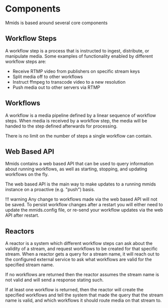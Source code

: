 # Components

Mmids is based around several core components

## Workflow Steps

A workflow step is a process that is instructed to ingest, distribute, or manipulate media.  Some examples of functionality enabled by different workflow steps are:

* Receive RTMP video from publishers on specific stream keys
* Split media off to other workflows
* Instruct ffmpeg to transcode video to a new resolution
* Push media out to other servers via RTMP

## Workflows

A workflow is a media pipeline defined by a linear sequence of workflow steps.  When media is received by a workflow step, the media will be handed to the step defined afterwards for processing.  

There is no limit on the number of steps a single workflow can contain.

## Web Based API

Mmids contains a web based API that can be used to query information about running workflows, as well as starting, stopping, and updating workflows on the fly.  

The web based API is the main way to make updates to a running mmids instance on a proactive (e.g. "push") basis.  

!!! warning
    Any change to workflows made via the web based API will not be saved. To persist workflow changes after a restart you will either need to update the mmids.config file, or re-send your workflow updates via the web API after restart.

## Reactors

A reactor is a system which different workflow steps can ask about the validity of a stream, and request workflows to be created for that specific stream.  When a reactor gets a query for a stream name, it will reach out to the configured external service to ask what workflows are valid for the specified stream name.  

If no workflows are returned then the reactor assumes the stream name is not valid and will send a response stating such.

If at least one workflow is returned, then the reactor will create the specified workflows and tell the system that made the query that the stream name is valid, and which workflows it should route media on that stream to.